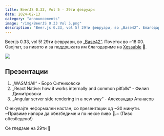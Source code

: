 ```yaml
---
title: BeerJS 0.33, Vol 5 - 29ти февруари
date: 2024-02-13
category: "announcements"
image: "/img/BeerJS 0.33 Vol 5.png"
description: "Beer.js 0.33, vol 5! 29ти февруари, во „Base42“. Благодариме за пивото Xessable 🍻."
---
```


Beer.js 0.33, vol 5! 29ти февруари, во [„Base42“](https://base42.mk). Почеток во ~18:00. Овојпат, за пивото и за
поддршката им благодариме на [Xessable](https://www.xessable.mk) 🍻.

<img src="/img/BeerJS 0.33 Vol 5.png" />

## Презентации

1. „WASM4All“ - Боро Ситниковски
2. „React Native: how it works internally and common pitfalls“ - Филип Димитровски
3. „Angular server side rendering in a new way“ - Александар Атанасов

Очекувајте неформален настан, со презентации од ~30 минути. ~Правиме напори да обезбедиме и по некое пиво 🍻.~ (Пиво
обезбедено!)

Се гледаме на 29ти 🍻
